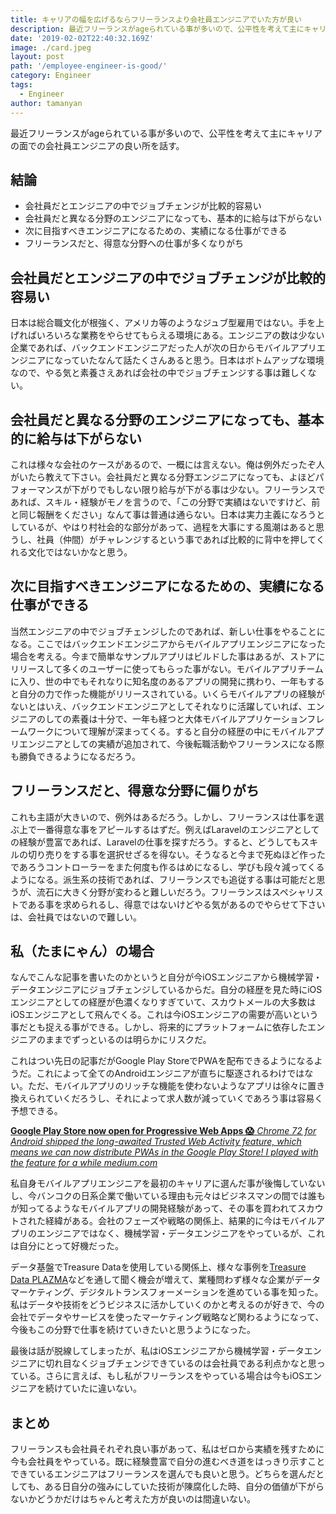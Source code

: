 ```yaml
---
title: キャリアの幅を広げるならフリーランスより会社員エンジニアでいた方が良い
description: 最近フリーランスがageられている事が多いので、公平性を考えて主にキャリアの面での会社員エンジニアの良い所を話す。
date: '2019-02-02T22:40:32.169Z'
image: ./card.jpeg
layout: post
path: '/employee-engineer-is-good/'
category: Engineer
tags:
  - Engineer
author: tamanyan
---
```


最近フリーランスがageられている事が多いので、公平性を考えて主にキャリアの面での会社員エンジニアの良い所を話す。

## 結論

- 会社員だとエンジニアの中でジョブチェンジが比較的容易い
- 会社員だと異なる分野のエンジニアになっても、基本的に給与は下がらない
- 次に目指すべきエンジニアになるための、実績になる仕事ができる
- フリーランスだと、得意な分野への仕事が多くなりがち

<!--more-->

## 会社員だとエンジニアの中でジョブチェンジが比較的容易い

日本は総合職文化が根強く、アメリカ等のようなジュブ型雇用ではない。手を上げればいろいろな業務をやらせてもらえる環境にある。エンジニアの数は少ない企業であれば、バックエンドエンジニアだった人が次の日からモバイルアプリエンジニアになっていたなんて話たくさんあると思う。<span class="strong">日本はボトムアップな環境なので、やる気と素養さえあれば会社の中でジョブチェンジする事は難しくない</strong>。

## 会社員だと異なる分野のエンジニアになっても、基本的に給与は下がらない

これは様々な会社のケースがあるので、一概には言えない。俺は例外だったぞ人がいたら教えて下さい。会社員だと異なる分野エンジニアになっても、よほどパフォーマンスが下がりでもしない限り給与が下がる事は少ない。フリーランスであれば、スキル・経験がモノを言うので、「この分野で実績はないですけど、前と同じ報酬をください」なんて事は普通は通らない。日本は実力主義になろうとしているが、やはり村社会的な部分があって、過程を大事にする風潮はあると思うし、社員（仲間）がチャレンジするという事であれば比較的に背中を押してくれる文化ではないかなと思う。

## 次に目指すべきエンジニアになるための、実績になる仕事ができる

当然エンジニアの中でジョブチェンジしたのであれば、新しい仕事をやることになる。ここではバックエンドエンジニアからモバイルアプリエンジニアになった場合を考える。今まで簡単なサンプルアプリはビルドした事はあるが、ストアにリリースして多くのユーザーに使ってもらった事がない。モバイルアプリチームに入り、世の中でもそれなりに知名度のあるアプリの開発に携わり、一年もすると自分の力で作った機能がリリースされている。いくらモバイルアプリの経験がないとはいえ、バックエンドエンジニアとしてそれなりに活躍していれば、エンジニアのしての素養は十分で、一年も経つと大体モバイルアプリケーションフレームワークについて理解が深まってくる。すると自分の経歴の中にモバイルアプリエンジニアとしての実績が追加されて、今後転職活動やフリーランスになる際も勝負できるようになるだろう。

## フリーランスだと、得意な分野に偏りがち

これも主語が大きいので、例外はあるだろう。しかし、フリーランスは仕事を選ぶ上で一番得意な事をアピールするはずだ。例えばLaravelのエンジニアとしての経験が豊富であれば、Laravelの仕事を探すだろう。すると、どうしてもスキルの切り売りをする事を選択せざるを得ない。そうなると今まで死ぬほど作ったであろうコントローラーをまた何度も作るはめになるし、学びも段々減ってくるようになる。派生系の技術であれば、フリーランスでも追従する事は可能だと思うが、流石に大きく分野が変わると難しいだろう。フリーランスはスペシャリストである事を求められるし、得意ではないけどやる気があるのでやらせて下さいは、会社員ではないので難しい。

## 私（たまにゃん）の場合

なんでこんな記事を書いたのかというと自分が今iOSエンジニアから機械学習・データエンジニアにジョブチェンジしているからだ。自分の経歴を見た時にiOSエンジニアとしての経歴が色濃くなりすぎていて、スカウトメールの大多数はiOSエンジニアとして飛んでくる。これは今iOSエンジニアの需要が高いという事だとも捉える事ができる。しかし、将来的にプラットフォームに依存したエンジニアのままでずっといるのは明らかにリスクだ。

これはつい先日の記事だがGoogle Play StoreでPWAを配布できるようになるようだ。これによって全てのAndroidエンジニアが直ちに駆逐されるわけではない。ただ、モバイルアプリのリッチな機能を使わないようなアプリは徐々に置き換えられていくだろうし、それによって求人数が減っていくであろう事は容易く予想できる。


<div class="article-widget">
  <a class="article-widget-image" href="https://medium.com/@firt/google-play-store-now-open-for-progressive-web-apps-ec6f3c6ff3cc" style="background-image: url('https://cdn-images-1.medium.com/max/1600/1*g4AUpXNw1VDAuBJcKtJ2cQ.png');" target="_blank">
  </a>
  <a href="https://medium.com/@firt/google-play-store-now-open-for-progressive-web-apps-ec6f3c6ff3cc" target="_blank">
    <strong class="article-widget-title">Google Play Store now open for Progressive Web Apps 😱</strong>
    <em class="article-widget-description">Chrome 72 for Android shipped the long-awaited Trusted Web Activity feature, which means we can now distribute PWAs in the Google Play Store! I played with the feature for a while</em>
    <em class="article-widget-url">medium.com</em>
  </a>
</div>

私自身モバイルアプリエンジニアを最初のキャリアに選んだ事が後悔していないし、今バンコクの日系企業で働いている理由も元々はビジネスマンの間では誰もが知ってるようなモバイルアプリの開発経験があって、その事を買われてスカウトされた経緯がある。会社のフェーズや戦略の関係上、結果的に今はモバイルアプリのエンジニアではなく、機械学習・データエンジニアをやっているが、これは自分にとって好機だった。

データ基盤でTreasure Dataを使用している関係上、様々な事例を[Treasure Data PLAZMA](https://plazma.red/)などを通して聞く機会が増えて、業種問わず様々な企業がデータマーケティング、デジタルトランスフォーメーションを進めている事を知った。私はデータや技術をどうビジネスに活かしていくのかと考えるのが好きで、今の会社でデータやサービスを使ったマーケティング戦略など関わるようになって、今後もこの分野で仕事を続けていきたいと思うようになった。

最後は話が脱線してしまったが、<span class="strong">私はiOSエンジニアから機械学習・データエンジニアに切れ目なくジョブチェンジできているのは会社員である利点かなと思っている。さらに言えば、もし私がフリーランスをやっている場合は今もiOSエンジニアを続けていたに違いない</strong>。

## まとめ

フリーランスも会社員それぞれ良い事があって、私はゼロから実績を残すために今も会社員をやっている。既に経験豊富で自分の進むべき道をはっきり示すことできているエンジニアはフリーランスを選んでも良いと思う。どちらを選んだとしても、ある日自分の強みにしていた技術が陳腐化した時、自分の価値が下がらないかどうかだけはちゃんと考えた方が良いのは間違いない。
